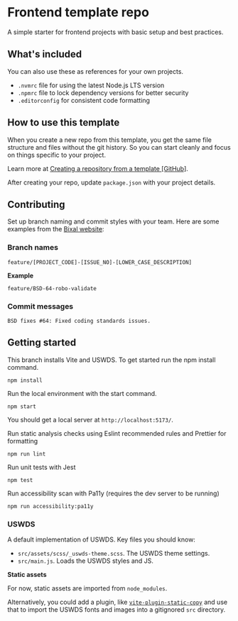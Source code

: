 # Frontend template repo

A simple starter for frontend projects with basic setup and best practices.

## What's included

You can also use these as references for your own projects.

- `.nvmrc` file for using the latest Node.js LTS version
- `.npmrc` file to lock dependency versions for better security
- `.editorconfig` for consistent code formatting

## How to use this template

When you create a new repo from this template, you get the same file structure and files without the git history. So you can start cleanly and focus on things specific to your project.

Learn more at [Creating a repository from a template [GitHub]](https://docs.github.com/en/repositories/creating-and-managing-repositories/creating-a-repository-from-a-template).

After creating your repo, update `package.json` with your project details.

## Contributing

Set up branch naming and commit styles with your team. Here are some examples from the [Bixal website](https://github.com/Bixal/bixal-site-drupal):

### Branch names

```
feature/[PROJECT_CODE]-[ISSUE_NO]-[LOWER_CASE_DESCRIPTION]
```

**Example**

```
feature/BSD-64-robo-validate
```

### Commit messages

```
BSD fixes #64: Fixed coding standards issues.
```

## Getting started

This branch installs Vite and USWDS. To get started run the npm install command.

```
npm install
```

Run the local environment with the start command.

```
npm start
```

You should get a local server at `http://localhost:5173/`.

Run static analysis checks using Eslint recommended rules and Prettier for formatting

```
npm run lint
```

Run unit tests with Jest

```
npm test
```

Run accessibility scan with Pa11y (requires the dev server to be running)

```
npm run accessibility:pa11y
```

### USWDS

A default implementation of USWDS. Key files you should know:

- `src/assets/scss/_uswds-theme.scss`. The USWDS theme settings.
- `src/main.js`. Loads the USWDS styles and JS.

**Static assets**

For now, static assets are imported from `node_modules`.

Alternatively, you could add a plugin, like [`vite-plugin-static-copy`](https://www.npmjs.com/package/vite-plugin-static-copy) and use that to import the USWDS fonts and images into a gitignored `src` directory.
